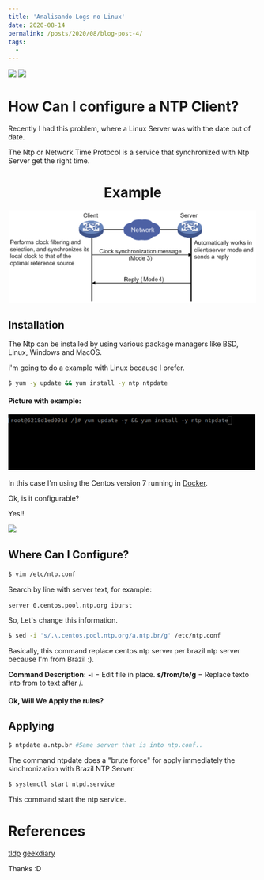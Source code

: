```yaml
---
title: 'Analisando Logs no Linux'
date: 2020-08-14
permalink: /posts/2020/08/blog-post-4/
tags:
  - 
---
```

![](https://img.shields.io/badge/Supported%20OS-All-Blue) ![](https://img.shields.io/badge/Running%20OS-Linux-orange)

# How Can I configure a NTP Client?

Recently I had this problem, where a Linux Server was with the date out of date.

The Ntp or Network Time Protocol is a service that synchronized with Ntp Server get the right time.

<h1 align="center">Example</h1>
<p align="center">
  <img width="500" alt="NTP Example" src="../images/ftp.png">
</p>

## Installation ##

The Ntp can be installed by using various package managers like BSD, Linux, Windows and MacOS.

I'm going to do a example with Linux because I prefer.

```bash
$ yum -y update && yum install -y ntp ntpdate
```
#### Picture with example:

  <img width="500" alt="NTP Example" src="../images/ntpinstallation.png">

In this case I'm using the Centos version 7 running in [Docker](https://www.docker.com/why-docker).

Ok, is it configurable?

Yes!!

![](https://media.giphy.com/media/2n8480RCQ2jBe/source.gif)

## Where Can I Configure?

```bash
$ vim /etc/ntp.conf
```

Search by line with server text, for example:

`server 0.centos.pool.ntp.org iburst`

So, Let's change this information.

```bash
$ sed -i 's/.\.centos.pool.ntp.org/a.ntp.br/g' /etc/ntp.conf
```

Basically, this command replace centos ntp server per brazil ntp server because I\'m from Brazil :).

**Command Description:**
**-i** = Edit file in place.
**s/from/to/g** = Replace texto into from to text after /.

#### Ok, Will We Apply the rules?

## Applying

```bash
$ ntpdate a.ntp.br #Same server that is into ntp.conf..
```

The command ntpdate does a "brute force" for apply immediately the sinchronization with Brazil NTP Server.

```bash
$ systemctl start ntpd.service
```

This command start the ntp service.

# References

[tldp](https://www.tldp.org/LDP/sag/html/basic-ntp-config.html)
[geekdiary](https://www.thegeekdiary.com/centos-rhel-how-to-configure-ntp-server-and-client/)

Thanks :D